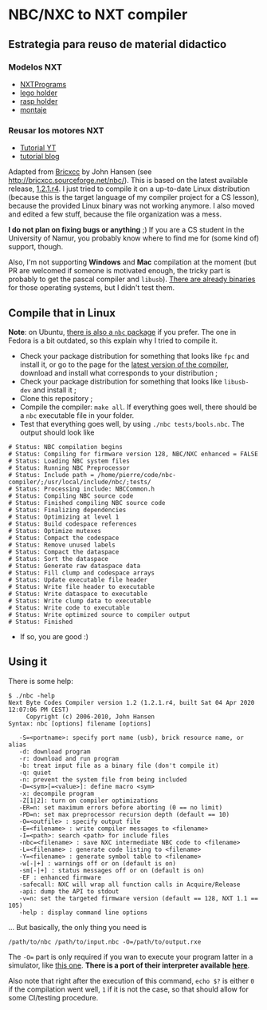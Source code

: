 # NBC/NXC to NXT compiler

## Estrategia para reuso de material didactico

### Modelos NXT
- [NXTPrograms](https://www.nxtprograms.com/index.html)
- [lego holder](https://www.thingiverse.com/thing:454405)
- [rasp holder](https://www.thingiverse.com/thing:2727208)
- [montaje](https://remoteqth.com/3d-din-rail-mount-clip.php)

### Reusar los motores NXT
- [Tutorial YT](https://www.youtube.com/watch?v=Grg6tPpbUDM)
- [tutorial blog](https://www-hackster-io.translate.goog/Notthemarsian/take-control-over-lego-power-functions-ee0bfa?_x_tr_sl=en&_x_tr_tl=es&_x_tr_hl=es&_x_tr_pto=tc)



Adapted from [Bricxcc](https://sourceforge.net/projects/bricxcc/) by John Hansen (see <http://bricxcc.sourceforge.net/nbc/>).
This is based on the latest available release, [1.2.1.r4](https://sourceforge.net/projects/bricxcc/files/NBC_NXC/NBC%20release%201.2.1%20r4/).
I just tried to compile it on a up-to-date Linux distribution (because this is the target language of my compiler project for a CS lesson), because the provided Linux binary was not working anymore.
I also moved and edited a few stuff, because the file organization was a mess.

**I do not plan on fixing bugs or anything** ;)
If you are a CS student in the University of Namur, you probably know where to find me for (some kind of) support, though.

Also, I'm not supporting **Windows** and **Mac** compilation at the moment (but PR are welcomed if someone is motivated enough, the tricky part is probably to get the pascal compiler and `libusb`).
[There are already binaries](https://sourceforge.net/projects/bricxcc/files/NBC_NXC/NBC%20release%201.2.1%20r4/) for those operating systems, but I didn't test them.

## Compile that in Linux

**Note**: on Ubuntu, [there is also a `nbc` package](https://packages.ubuntu.com/xenial/electronics/nbc) if you prefer. The one in Fedora is a bit outdated, so this explain why I tried to compile it.

+ Check your package distribution for something that looks like `fpc` and install it, or go to the page for the [latest version of the compiler](https://sourceforge.net/projects/freepascal/files/Linux/3.0.4/), download and install what corresponds to your distribution ;
+ Check your package distribution for something that looks like `libusb-dev` and install it ;
+ Clone this repository ;
+ Compile the compiler: `make all`. If everything goes well, there should be a `nbc` executable file in your folder.
+ Test that everything goes well, by using `./nbc tests/bools.nbc`. The output should look like

```
# Status: NBC compilation begins
# Status: Compiling for firmware version 128, NBC/NXC enhanced = FALSE
# Status: Loading NBC system files
# Status: Running NBC Preprocessor
# Status: Include path = /home/pierre/code/nbc-compiler/;/usr/local/include/nbc/;tests/
# Status: Processing include: NBCCommon.h
# Status: Compiling NBC source code
# Status: Finished compiling NBC source code
# Status: Finalizing dependencies
# Status: Optimizing at level 1
# Status: Build codespace references
# Status: Optimize mutexes
# Status: Compact the codespace
# Status: Remove unused labels
# Status: Compact the dataspace
# Status: Sort the dataspace
# Status: Generate raw dataspace data
# Status: Fill clump and codespace arrays
# Status: Update executable file header
# Status: Write file header to executable
# Status: Write dataspace to executable
# Status: Write clump data to executable
# Status: Write code to executable
# Status: Write optimized source to compiler output
# Status: Finished
```
+ If so, you are good :)


## Using it

There is some help:

```
$ ./nbc -help
Next Byte Codes Compiler version 1.2 (1.2.1.r4, built Sat 04 Apr 2020 12:07:06 PM CEST)
     Copyright (c) 2006-2010, John Hansen
Syntax: nbc [options] filename [options]

   -S=<portname>: specify port name (usb), brick resource name, or alias
   -d: download program
   -r: download and run program
   -b: treat input file as a binary file (don't compile it)
   -q: quiet
   -n: prevent the system file from being included
   -D=<sym>[=<value>]: define macro <sym>
   -x: decompile program
   -Z[1|2]: turn on compiler optimizations
   -ER=n: set maximum errors before aborting (0 == no limit)
   -PD=n: set max preprocessor recursion depth (default == 10)
   -O=<outfile> : specify output file
   -E=<filename> : write compiler messages to <filename>
   -I=<path>: search <path> for include files
   -nbc=<filename> : save NXC intermediate NBC code to <filename>
   -L=<filename> : generate code listing to <filename>
   -Y=<filename> : generate symbol table to <filename>
   -w[-|+] : warnings off or on (default is on)
   -sm[-|+] : status messages off or on (default is on)
   -EF : enhanced firmware
   -safecall: NXC will wrap all function calls in Acquire/Release
   -api: dump the API to stdout
   -v=n: set the targeted firmware version (default == 128, NXT 1.1 == 105)
   -help : display command line options
```

... But basically, the only thing you need is

```
/path/to/nbc /path/to/input.nbc -O=/path/to/output.rxe
```

The `-O=` part is only required if you wan to execute your program latter in a simulator, like [this one](http://schuelerlabor.informatik.rwth-aachen.de/roboter-simulator). **There is a port of their interpreter available [here](https://github.com/pierre-24/nxt-interpreter)**.

Also note that right after the execution of this command, `echo $?` is either `0` if the compilation went well, `1` if it is not the case, so that should allow for some CI/testing procedure.
